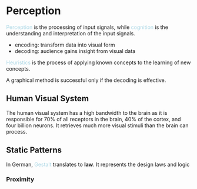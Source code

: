 # Perception

<span style = "color:lightblue">Perception</span> is the processing of input signals, while <span style = "color:lightblue">cognition</span> is the understanding and interpretation of the input signals.
- encoding: transform data into visual form
- decoding: audience gains insight from visual data

<span style = "color:lightblue">Heuristics</span> is the process of applying known concepts to the learning of new concepts.

A graphical method is successful only if the decoding is effective.

## Human Visual System
The human visual system has a high bandwidth to the brain as it is responsible for 70% of all receptors in the brain, 40% of the cortex, and four billion neurons. It retrieves much more visual stimuli than the brain can process.

## Static Patterns
In German, <span style = "color:lightblue">Gestalt</span> translates to **law**. It represents the design laws and logic 

### Proximity
